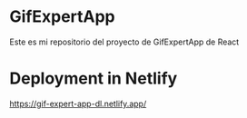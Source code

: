 # GifExpertApp
Este es mi repositorio del proyecto de GifExpertApp de React

# Deployment in Netlify
https://gif-expert-app-dl.netlify.app/
